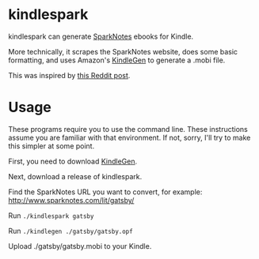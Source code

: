 # kindlespark

kindlespark can generate [SparkNotes](http://www.sparknotes.com/) ebooks for Kindle.

More technically, it scrapes the SparkNotes website, does some basic formatting,
and uses Amazon's [KindleGen](http://www.amazon.com/gp/feature.html?docId=1000765211) to generate a .mobi file.

This was inspired by [this Reddit post](http://www.reddit.com/r/kindle/comments/g7l2h/sparknotes_for_kindle/).

# Usage

These programs require you to use the command line. These instructions assume you are familiar with that environment. If not, sorry, I'll try to make this simpler at some point.

First, you need to download [KindleGen](http://www.amazon.com/gp/feature.html?docId=1000765211).

Next, download a release of kindlespark.

Find the SparkNotes URL you want to convert, for example: http://www.sparknotes.com/lit/gatsby/

Run `./kindlespark gatsby`

Run `./kindlegen ./gatsby/gatsby.opf`

Upload ./gatsby/gatsby.mobi to your Kindle.
